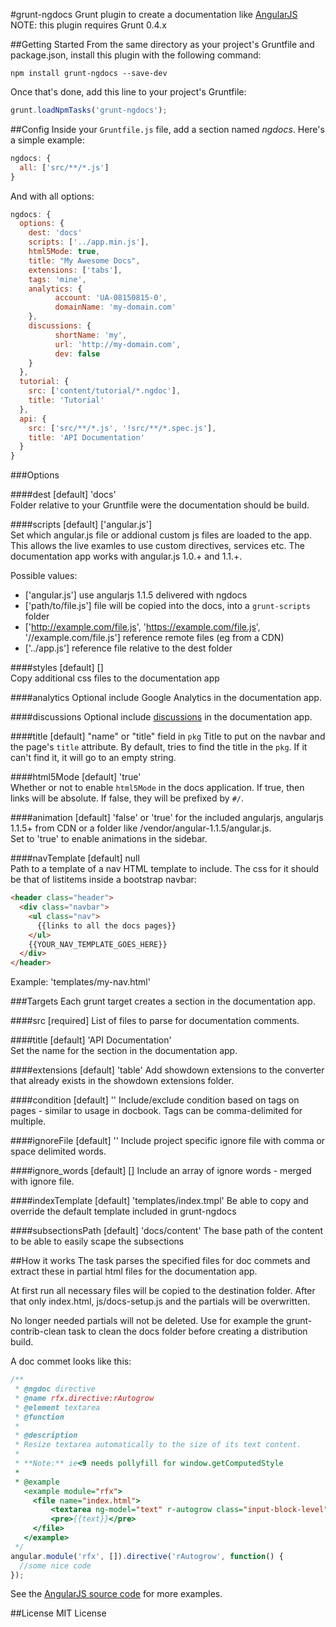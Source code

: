 #grunt-ngdocs
Grunt plugin to create a documentation like [AngularJS](http://docs.angularjs.org)
NOTE: this plugin requires Grunt 0.4.x

##Getting Started
From the same directory as your project's Gruntfile and package.json, install this plugin with the following command:

`npm install grunt-ngdocs --save-dev`

Once that's done, add this line to your project's Gruntfile:

```js
grunt.loadNpmTasks('grunt-ngdocs');
```

##Config
Inside your `Gruntfile.js` file, add a section named *ngdocs*.
Here's a simple example:

```js
ngdocs: {
  all: ['src/**/*.js']
}
```

And with all options:

```js
ngdocs: {
  options: {
    dest: 'docs'
    scripts: ['../app.min.js'],
    html5Mode: true,
    title: "My Awesome Docs",
    extensions: ['tabs'],
    tags: 'mine',
    analytics: {
          account: 'UA-08150815-0',
          domainName: 'my-domain.com'
    },
    discussions: {
          shortName: 'my',
          url: 'http://my-domain.com',
          dev: false
    }
  },
  tutorial: {
    src: ['content/tutorial/*.ngdoc'],
    title: 'Tutorial'
  },
  api: {
    src: ['src/**/*.js', '!src/**/*.spec.js'],
    title: 'API Documentation'
  }
}
```

###Options

####dest
[default] 'docs'  
Folder relative to your Gruntfile were the documentation should be build.

####scripts
[default] ['angular.js']  
Set which angular.js file or addional custom js files are loaded to the app. This allows the live examles to use custom directives, services etc. The documentation app works with angular.js 1.0.+ and 1.1.+.

Possible values:

  - ['angular.js'] use angularjs 1.1.5 delivered with ngdocs
  - ['path/to/file.js'] file will be copied into the docs, into a `grunt-scripts` folder
  - ['http://example.com/file.js', 'https://example.com/file.js', '//example.com/file.js'] reference remote files (eg from a CDN)
  - ['../app.js'] reference file relative to the dest folder

####styles
[default] []  
Copy additional css files to the documentation app

####analytics
Optional include Google Analytics in the documentation app.

####discussions
Optional include [discussions](http://http://disqus.com) in the documentation app.

####title
[default] "name" or "title" field in `pkg` 
Title to put on the navbar and the page's `title` attribute.  By default, tries to
find the title in the `pkg`. If it can't find it, it will go to an empty string.

####html5Mode
[default] 'true'  
Whether or not to enable `html5Mode` in the docs application.  If true, then links will be absolute.  If false, they will be prefixed by `#/`.  

####animation
[default] 'false' or 'true' for the included angularjs, angularjs 1.1.5+ from CDN or a folder like /vendor/angular-1.1.5/angular.js.  
Set to 'true' to enable animations in the sidebar.

####navTemplate
[default] null  
Path to a template of a nav HTML template to include.  The css for it 
should be that of listitems inside a bootstrap navbar:
```html
<header class="header">
  <div class="navbar">
    <ul class="nav">
      {{links to all the docs pages}}
    </ul>
    {{YOUR_NAV_TEMPLATE_GOES_HERE}}
  </div>
</header>
```
Example: 'templates/my-nav.html'

###Targets
Each grunt target creates a section in the documentation app.

####src
[required] List of files to parse for documentation comments.

####title
[default] 'API Documentation'  
Set the name for the section in the documentation app.

####extensions
[default] 'table'
Add showdown extensions to the converter that already exists in the showdown extensions folder.

####condition
[default] ''
Include/exclude condition based on tags on pages - similar to usage in docbook. Tags can be comma-delimited for multiple.

####ignoreFile
[default] ''
Include project specific ignore file with comma or space delimited words.

####ignore_words
[default] []
Include an array of ignore words - merged with ignore file.

####indexTemplate
[default] 'templates/index.tmpl'
Be able to copy and override the default template included in grunt-ngdocs

####subsectionsPath
[default] 'docs/content'
The base path of the content to be able to easily scape the subsections


##How it works
The task parses the specified files for doc commets and extract these in partial html files for the documentation app.

At first run all necessary files will be copied to the destination folder.
After that only index.html, js/docs-setup.js and the partials will be overwritten.

No longer needed partials will not be deleted. Use for example the grunt-contrib-clean task to clean the docs folder before creating a distribution build.

A doc commet looks like this:
```js
/**
 * @ngdoc directive
 * @name rfx.directive:rAutogrow
 * @element textarea
 * @function
 *
 * @description
 * Resize textarea automatically to the size of its text content.
 *
 * **Note:** ie<9 needs pollyfill for window.getComputedStyle
 *
 * @example
   <example module="rfx">
     <file name="index.html">
         <textarea ng-model="text" r-autogrow class="input-block-level"></textarea>
         <pre>{{text}}</pre>
     </file>
   </example>
 */
angular.module('rfx', []).directive('rAutogrow', function() {
  //some nice code
});
```

See the [AngularJS source code](https://github.com/angular/angular.js/tree/master/src/ng) for more examples.

##License
MIT License
